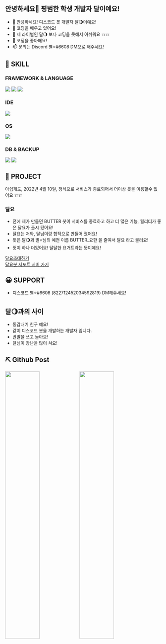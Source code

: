 ## 안녕하세요👋 평범한 학생 개발자 달이예요!

- 👋 안녕하세요! 디스코드 봇 개발자 달🌖이예요!
- 👀 코딩을 배우고 있어요!
- 🌱 제 라이벌인 달🌖 보다 코딩을 못해서 아쉬워요 ㅠㅠ
- 💞️ 코딩을 좋아해요!
- 📫 문의는 Discord 별⭐#6608 DM으로 해주세요!

## 🔧 SKILL

### FRAMEWORK & LANGUAGE

<img src="https://img.shields.io/badge/Node.js-339933?style=for-the-badge&amp;logo=nodedotjs&amp;logoColor=white">
<img src="https://img.shields.io/badge/Python-14354C?style=for-the-badge&logo=python&logoColor=white">
<img src="https://img.shields.io/badge/HTML-239120?style=for-the-badge&logo=html5&logoColor=white">

### IDE

<img src="https://img.shields.io/badge/Visual_Studio_Code-0078D4?style=for-the-badge&logo=visual%20studio%20code&logoColor=white">

### OS

<img src="https://img.shields.io/badge/Windows-0078D6?style=for-the-badge&logo=windows&logoColor=white">

### DB & BACKUP

<img src="https://img.shields.io/badge/MongoDB-%234ea94b.svg?style=for-the-badge&logo=mongodb&logoColor=white">
<img src="https://img.shields.io/badge/github-%23121011.svg?style=for-the-badge&logo=github&logoColor=white">

## 📮 PROJECT

아쉽게도, 2022년 4월 10일, 정식으로 서비스가 종료되어서 더이상 봇을 이용할수 없어요 ㅠㅠ

### 달요
- 전에 제가 만들던 BUTTER 봇이 서비스를 종료하고 하고 더 많은 기능, 퀄리티가 좋은 달요가 출시 됬어요!
- 달요는 저와, 달님이랑 합작으로 만들어 졌어요!
- 뜻은 달🌖과 별⭐님의 예전 이름 BUTTER_요한 을 줄여서 달요 라고 불러요!
- 뜻이 하나 더있어요! 달달한 요거트라는 뜻이예요!

[달요초대하기](http://www.moonyo-invite.kro.kr/)  
[달요봇 서포트 서버 가기](http://www.moonyo-support.kro.kr/)

## 😀 SUPPORT

- 디스코드 별⭐#6608 (822712452034592819) DM해주세요!

## 달🌖과의 사이
- 동갑내기 친구 예요!
- 같이 디스코드 봇을 개발하는 개발자 입니다.
- 반말을 쓰고 놀아요!
- 달님이 장난을 많이 쳐요!


## ⛏️ Github Post

<img align="left" width="47%" src="https://github-readme-stats.vercel.app/api?username=moonrabbitcode&show_icons=true&theme=dracula&include_all_commits=true&count_private=true"/>
<img align="left" width="47%" src="https://github-readme-stats.vercel.app/api/top-langs/?username=moonrabbitcode&layout=compact&langs_count=7&theme=dracula"/>
